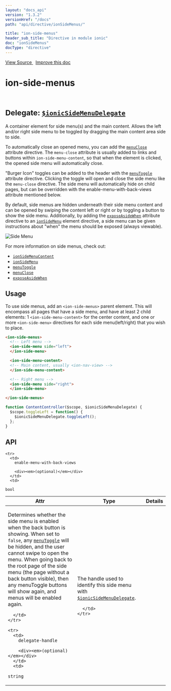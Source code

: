 ```yaml
---
layout: "docs_api"
version: "1.3.2"
versionHref: "/docs"
path: "api/directive/ionSideMenus/"

title: "ion-side-menus"
header_sub_title: "Directive in module ionic"
doc: "ionSideMenus"
docType: "directive"
---
```


<div class="improve-docs">
<a href='https://github.com/driftyco/ionic-v1/blob/master/js/angular/directive/sideMenus.js#L3'>
View Source
</a>
&nbsp;
<a href='https://github.com/driftyco/ionic-v1/edit/master/js/angular/directive/sideMenus.js#L3'>
Improve this doc
</a>
</div>




<h1 class="api-title">

ion-side-menus



<br/>
<small>
Delegate: <a href="/docs/api/service/$ionicSideMenuDelegate/"><code>$ionicSideMenuDelegate</code></a>
</small>

</h1>





A container element for side menu(s) and the main content. Allows the left and/or right side menu
to be toggled by dragging the main content area side to side.

To automatically close an opened menu, you can add the <a href="/docs/api/directive/menuClose/"><code>menuClose</code></a> attribute
directive. The `menu-close` attribute is usually added to links and buttons within
`ion-side-menu-content`, so that when the element is clicked, the opened side menu will
automatically close.

"Burger Icon" toggles can be added to the header with the <a href="/docs/api/directive/menuToggle/"><code>menuToggle</code></a>
attribute directive. Clicking the toggle will open and close the side menu like the `menu-close`
directive. The side menu will automatically hide on child pages, but can be overridden with the
enable-menu-with-back-views attribute mentioned below.

By default, side menus are hidden underneath their side menu content and can be opened by swiping
the content left or right or by toggling a button to show the side menu. Additionally, by adding the
<a href="/docs/api/directive/exposeAsideWhen/"><code>exposeAsideWhen</code></a> attribute directive to an
<a href="/docs/api/directive/ionSideMenu/"><code>ionSideMenu</code></a> element directive, a side menu can be given instructions about
"when" the menu should be exposed (always viewable).

![Side Menu](http://ionicframework.com.s3.amazonaws.com/docs/controllers/sidemenu.gif)

For more information on side menus, check out:

- <a href="/docs/api/directive/ionSideMenuContent/"><code>ionSideMenuContent</code></a>
- <a href="/docs/api/directive/ionSideMenu/"><code>ionSideMenu</code></a>
- <a href="/docs/api/directive/menuToggle/"><code>menuToggle</code></a>
- <a href="/docs/api/directive/menuClose/"><code>menuClose</code></a>
- <a href="/docs/api/directive/exposeAsideWhen/"><code>exposeAsideWhen</code></a>









<h2 id="usage">Usage</h2>

To use side menus, add an `<ion-side-menus>` parent element. This will encompass all pages that have a
side menu, and have at least 2 child elements: 1 `<ion-side-menu-content>` for the center content,
and one or more `<ion-side-menu>` directives for each side menu(left/right) that you wish to place.

```html
<ion-side-menus>
  <!-- Left menu -->
  <ion-side-menu side="left">
  </ion-side-menu>

  <ion-side-menu-content>
  <!-- Main content, usually <ion-nav-view> -->
  </ion-side-menu-content>

  <!-- Right menu -->
  <ion-side-menu side="right">
  </ion-side-menu>

</ion-side-menus>
```
```js
function ContentController($scope, $ionicSideMenuDelegate) {
  $scope.toggleLeft = function() {
    $ionicSideMenuDelegate.toggleLeft();
  };
}
```


<h2 id="api" style="clear:both;">API</h2>

<table class="table" style="margin:0;">
  <thead>
    <tr>
      <th>Attr</th>
      <th>Type</th>
      <th>Details</th>
    </tr>
  </thead>
  <tbody>
    
    <tr>
      <td>
        enable-menu-with-back-views
        
        <div><em>(optional)</em></div>
      </td>
      <td>
        
  <code>bool</code>
      </td>
      <td>
        <p>Determines whether the side menu is enabled when the
back button is showing. When set to <code>false</code>, any <a href="/docs/api/directive/menuToggle/"><code>menuToggle</code></a> will be hidden,
and the user cannot swipe to open the menu. When going back to the root page of the side menu (the
page without a back button visible), then any menuToggle buttons will show again, and menus will be
enabled again.</p>

        
      </td>
    </tr>
    
    <tr>
      <td>
        delegate-handle
        
        <div><em>(optional)</em></div>
      </td>
      <td>
        
  <code>string</code>
      </td>
      <td>
        <p>The handle used to identify this side menu
with <a href="/docs/api/service/$ionicSideMenuDelegate/"><code>$ionicSideMenuDelegate</code></a>.</p>

        
      </td>
    </tr>
    
  </tbody>
</table>









